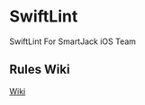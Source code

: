 # SwiftLint
SwiftLint For SmartJack iOS Team

## Rules Wiki
[Wiki](https://github.com/smartjack-wp/SwiftLint/wiki)

